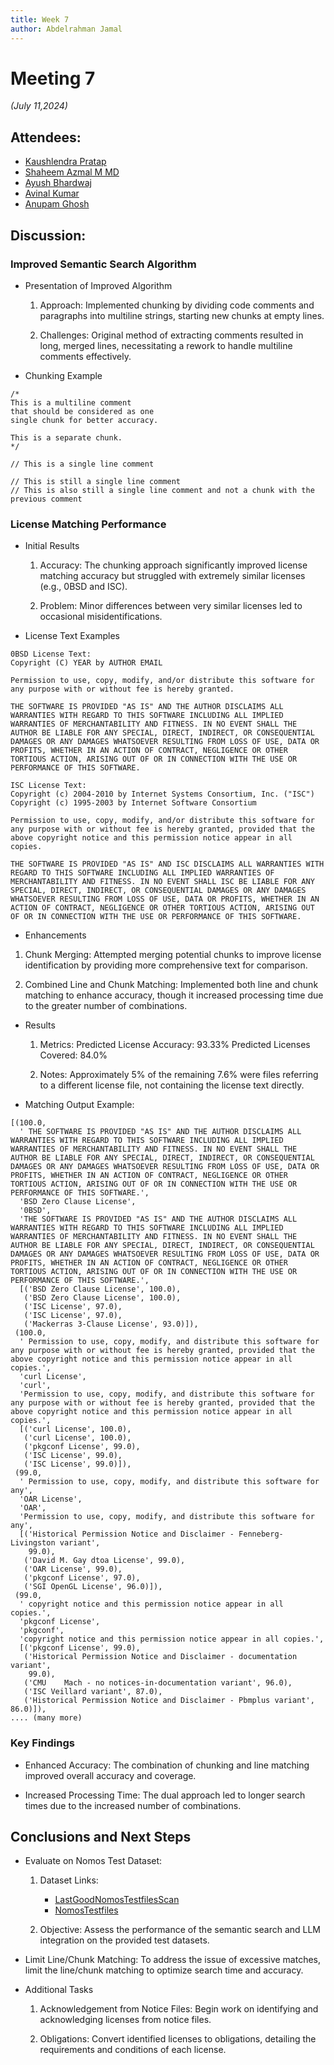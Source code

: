 ```yaml
---
title: Week 7
author: Abdelrahman Jamal
---
```

<!--
SPDX-License-Identifier: CC-BY-SA-4.0

SPDX-FileCopyrightText: 2024 Abdelrahman Jamal <abdelrahmanjamal5565@gmail.com>
-->

# Meeting 7

*(July 11,2024)*

## Attendees:
- [Kaushlendra Pratap](https://github.com/Kaushl2208)
- [Shaheem Azmal M MD](https://github.com/shaheemazmalmmd)
- [Ayush Bhardwaj](https://github.com/hastagAB)
- [Avinal Kumar](https://github.com/avinal)
- [Anupam Ghosh](https://github.com/ag4ums)

## Discussion:

### Improved Semantic Search Algorithm

- Presentation of Improved Algorithm

  1. Approach: Implemented chunking by dividing code comments and paragraphs into multiline strings, starting new chunks at empty lines.

  2. Challenges: Original method of extracting comments resulted in long, merged lines, necessitating a rework to handle multiline comments effectively.

- Chunking Example

```
/*
This is a multiline comment
that should be considered as one
single chunk for better accuracy.

This is a separate chunk.
*/

// This is a single line comment

// This is still a single line comment
// This is also still a single line comment and not a chunk with the previous comment 
```
### License Matching Performance

- Initial Results

  1. Accuracy: The chunking approach significantly improved license matching accuracy but struggled with extremely similar licenses (e.g., 0BSD and ISC).

  2. Problem: Minor differences between very similar licenses led to occasional misidentifications.

- License Text Examples

```
0BSD License Text:
Copyright (C) YEAR by AUTHOR EMAIL

Permission to use, copy, modify, and/or distribute this software for any purpose with or without fee is hereby granted.

THE SOFTWARE IS PROVIDED "AS IS" AND THE AUTHOR DISCLAIMS ALL WARRANTIES WITH REGARD TO THIS SOFTWARE INCLUDING ALL IMPLIED WARRANTIES OF MERCHANTABILITY AND FITNESS. IN NO EVENT SHALL THE AUTHOR BE LIABLE FOR ANY SPECIAL, DIRECT, INDIRECT, OR CONSEQUENTIAL DAMAGES OR ANY DAMAGES WHATSOEVER RESULTING FROM LOSS OF USE, DATA OR PROFITS, WHETHER IN AN ACTION OF CONTRACT, NEGLIGENCE OR OTHER TORTIOUS ACTION, ARISING OUT OF OR IN CONNECTION WITH THE USE OR PERFORMANCE OF THIS SOFTWARE.

ISC License Text:
Copyright (c) 2004-2010 by Internet Systems Consortium, Inc. ("ISC")
Copyright (c) 1995-2003 by Internet Software Consortium

Permission to use, copy, modify, and/or distribute this software for any purpose with or without fee is hereby granted, provided that the above copyright notice and this permission notice appear in all copies.

THE SOFTWARE IS PROVIDED "AS IS" AND ISC DISCLAIMS ALL WARRANTIES WITH REGARD TO THIS SOFTWARE INCLUDING ALL IMPLIED WARRANTIES OF MERCHANTABILITY AND FITNESS. IN NO EVENT SHALL ISC BE LIABLE FOR ANY SPECIAL, DIRECT, INDIRECT, OR CONSEQUENTIAL DAMAGES OR ANY DAMAGES WHATSOEVER RESULTING FROM LOSS OF USE, DATA OR PROFITS, WHETHER IN AN ACTION OF CONTRACT, NEGLIGENCE OR OTHER TORTIOUS ACTION, ARISING OUT OF OR IN CONNECTION WITH THE USE OR PERFORMANCE OF THIS SOFTWARE.

```

- Enhancements

1. Chunk Merging: Attempted merging potential chunks to improve license identification by providing more comprehensive text for comparison.

2. Combined Line and Chunk Matching: Implemented both line and chunk matching to enhance accuracy, though it increased processing time due to the greater number of combinations.

- Results

  1. Metrics:
    Predicted License Accuracy: 93.33%
    Predicted Licenses Covered: 84.0%

  2. Notes: Approximately 5% of the remaining 7.6% were files referring to a different license file, not containing the license text directly.

- Matching Output Example:

```
[(100.0,
  ' THE SOFTWARE IS PROVIDED "AS IS" AND THE AUTHOR DISCLAIMS ALL WARRANTIES WITH REGARD TO THIS SOFTWARE INCLUDING ALL IMPLIED WARRANTIES OF MERCHANTABILITY AND FITNESS. IN NO EVENT SHALL THE AUTHOR BE LIABLE FOR ANY SPECIAL, DIRECT, INDIRECT, OR CONSEQUENTIAL DAMAGES OR ANY DAMAGES WHATSOEVER RESULTING FROM LOSS OF USE, DATA OR PROFITS, WHETHER IN AN ACTION OF CONTRACT, NEGLIGENCE OR OTHER TORTIOUS ACTION, ARISING OUT OF OR IN CONNECTION WITH THE USE OR PERFORMANCE OF THIS SOFTWARE.',
  'BSD Zero Clause License',
  '0BSD',
  'THE SOFTWARE IS PROVIDED "AS IS" AND THE AUTHOR DISCLAIMS ALL WARRANTIES WITH REGARD TO THIS SOFTWARE INCLUDING ALL IMPLIED WARRANTIES OF MERCHANTABILITY AND FITNESS. IN NO EVENT SHALL THE AUTHOR BE LIABLE FOR ANY SPECIAL, DIRECT, INDIRECT, OR CONSEQUENTIAL DAMAGES OR ANY DAMAGES WHATSOEVER RESULTING FROM LOSS OF USE, DATA OR PROFITS, WHETHER IN AN ACTION OF CONTRACT, NEGLIGENCE OR OTHER TORTIOUS ACTION, ARISING OUT OF OR IN CONNECTION WITH THE USE OR PERFORMANCE OF THIS SOFTWARE.',
  [('BSD Zero Clause License', 100.0),
   ('BSD Zero Clause License', 100.0),
   ('ISC License', 97.0),
   ('ISC License', 97.0),
   ('Mackerras 3-Clause License', 93.0)]),
 (100.0,
  ' Permission to use, copy, modify, and distribute this software for any purpose with or without fee is hereby granted, provided that the above copyright notice and this permission notice appear in all copies.',
  'curl License',
  'curl',
  'Permission to use, copy, modify, and distribute this software for any purpose with or without fee is hereby granted, provided that the above copyright notice and this permission notice appear in all copies.',
  [('curl License', 100.0),
   ('curl License', 100.0),
   ('pkgconf License', 99.0),
   ('ISC License', 99.0),
   ('ISC License', 99.0)]),
 (99.0,
  ' Permission to use, copy, modify, and distribute this software for any',
  'OAR License',
  'OAR',
  'Permission to use, copy, modify, and distribute this software for any',
  [('Historical Permission Notice and Disclaimer - Fenneberg-Livingston variant',
    99.0),
   ('David M. Gay dtoa License', 99.0),
   ('OAR License', 99.0),
   ('pkgconf License', 97.0),
   ('SGI OpenGL License', 96.0)]),
 (99.0,
  ' copyright notice and this permission notice appear in all copies.',
  'pkgconf License',
  'pkgconf',
  'copyright notice and this permission notice appear in all copies.',
  [('pkgconf License', 99.0),
   ('Historical Permission Notice and Disclaimer - documentation variant',
    99.0),
   ('CMU    Mach - no notices-in-documentation variant', 96.0),
   ('ISC Veillard variant', 87.0),
   ('Historical Permission Notice and Disclaimer - Pbmplus variant', 86.0)]),
.... (many more)

```

### Key Findings

- Enhanced Accuracy: The combination of chunking and line matching improved overall accuracy and coverage.

- Increased Processing Time: The dual approach led to longer search times due to the increased number of combinations.

## Conclusions and Next Steps

- Evaluate on Nomos Test Dataset:

  1. Dataset Links:
       - [LastGoodNomosTestfilesScan](https://github.com/fossology/fossology/blob/master/src/nomos/agent_tests/testdata/LastGoodNomosTestfilesScan)
       - [NomosTestfiles](https://github.com/fossology/fossology/tree/master/src/nomos/agent_tests/testdata/NomosTestfiles)

  2. Objective: Assess the performance of the semantic search and LLM integration on the provided test datasets.

- Limit Line/Chunk Matching: To address the issue of excessive matches, limit the line/chunk matching to optimize search time and accuracy.

- Additional Tasks

  1. Acknowledgement from Notice Files: Begin work on identifying and acknowledging licenses from notice files.

  2. Obligations: Convert identified licenses to obligations, detailing the requirements and conditions of each license.





